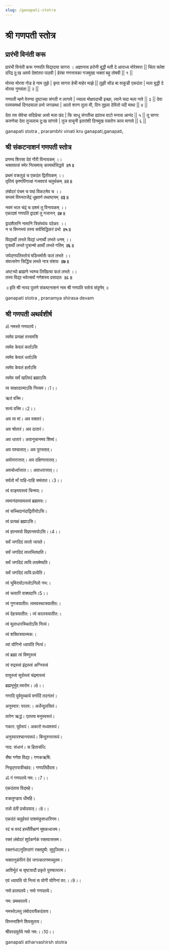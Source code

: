 ```yaml
---
slug: /ganapati-stotra
---
```

# श्री गणपती स्तोत्र

## प्रारंभी विनंती करू

प्रारंभी विनंती करू गणपति विद्यादया सागरा ।
अज्ञानत्व हरोनी बुद्धी मती दे आराध्य मोरेश्वरा ||
चिंता क्लेश दरिद्र दु:ख अवघे देशांतरा पाठवी |
हेरंबा गणनायका गजमुखा भक्तां बहु तोषवी || १ ||

मोरया मोरया गोड हे नाम तुझे |
कृपा सागरा हेची माहेर माझे ||
तुझी सोंड बा वाकुडी एकदंता |
मला बुद्धी दे मोरया गुणवंता || २ ||

गणपती म्हणे वेरण्या दुष्टाच्या संगती न लागावे |
ज्याला मोक्षपदाची इच्छा, त्याने सदा मला गावे || ३ ||
देवा परमसमर्था दिनदयाला प्रभो जगन्नाथा |
आलो शरण तुला मी, दिन तुझ्या ठेवितो पदी माथा || ४ ||

देवा तव सेवेचा सदिछेचा असो मला छंद |
कि साधू संगतीचा ह्यांतच वाटो मनास आनंद || ५ ||
तू सागर करुणेचा देवा तुजलाच दु:ख सांगावे |
तुज वाचुनी इतरांशी दिनमुख पसरोन काय मागावे || ६ ||

<span class='index-text'> ganapati stotra , prarambhi vinati kru ganapati,ganapati,</span>

## श्री संकटनाशनं गणपती स्तोत्र


प्रणम्य शिरसा देवं गौरी विनायकम् ।।<br />
भक्तावासं स्मेर नित्यमाय्ः कामार्थसिद्धये **॥१॥**

प्रथमं वक्रतुडं च एकदंत द्वितीयकम् ।।<br />
तृतियं कृष्णपिंगात्क्षं गजववत्रं चतुर्थकम् **॥२॥**

लंबोदरं पंचम च पष्ठं विकटमेव च ।।<br />
सप्तमं विघ्नराजेंद्रं धूम्रवर्ण तथाष्टमम् **॥३॥**

नवमं भाल चंद्रं च दशमं तु विनायकम् ।।<br />
एकादशं गणपतिं द्वादशं तु गजानन् **॥४॥**

द्वादशैतानि नामानि त्रिसंघ्यंयः पठेन्नरः ।।<br />
न च विघ्नभयं तस्य सर्वसिद्धिकरं प्रभो **॥५॥**

विद्यार्थी लभते विद्यां धनार्थी लभते धनम् ।।<br />
पुत्रार्थी लभते पुत्रान्मो क्षार्थी लभते गतिम् **॥६॥**

जपेद्णपतिस्तोत्रं षडिभर्मासैः फलं लभते ।।<br />
संवत्सरेण सिद्धिंच लभते नात्र संशयः **॥७॥**

अष्टभ्यो ब्राह्मणे भ्यश्र्च लिखित्वा फलं लभते ।।<br />
तस्य विद्या भवेत्सर्वा गणेशस्य प्रसादतः **॥८॥**

॥ इति श्री नारद पुराणे संकष्टनाशनं नाम श्री गणपति स्तोत्रं संपूर्णम् ॥

<span class='index-text'> ganapati stotra , pranamya shirasa devam </span>

## श्री गणपती अथर्वशीर्ष


ॐ नमस्ते गणपतये। 

त्वमेव प्रत्यक्षं तत्त्वमसि 

त्वमेव केवलं कर्ताऽसि 

त्वमेव केवलं धर्ताऽसि 

त्वमेव केवलं हर्ताऽसि 

त्वमेव सर्वं खल्विदं ब्रह्माऽसि 

त्व साक्षादात्माऽसि नित्यम।।1।।

ऋतं वच्मि। 

सत्यं वच्मि।।2।।

अव त्व मां। अव वक्तारं। 

अव श्रोतारं। अव दातारं। 

अव धातारं। अवानूचानमव शिष्यं। 

अव पश्‍चातात्। अव पुरस्तात्। 

अवोत्तरात्तात्। अव दक्षिणात्तातत्। 

अवचोर्ध्वात्तात।। अवाधरात्तात्।। 

सर्वतो मॉं पाहि-पाहि समंतात।।3।।

त्वं वाङ्‌मयस्त्वं चिन्मय:। 

त्वमानंदमसयस्त्वं ब्रह्ममय:। 

त्वं सच्चिदानंदाद्वितीयोऽसि। 

त्वं प्रत्यक्षं ब्रह्माऽसि। 

त्वं ज्ञानमयो विज्ञानमयोऽसि।।4।।

सर्वं जगदिदं त्वत्तो जायते। 

सर्वं जगदिदं त्वत्तस्तिष्ठति। 

सर्वं जगदिदं त्वयि लयमेष्यति। 

सर्वं जगदिदं त्वयि प्रत्येति। 

त्वं भूमिरापोऽनलोऽनिलो नभ:। 

त्वं चत्वारि वाक्पदानि।5।।

त्वं गुणत्रयातीत: त्वमवस्थात्रयातीत:। 

त्वं देहत्रयातीत:। त्वं कालत्रयातीत:। 

त्वं मूलाधारस्थितोऽसि नित्यं। 

त्वं शक्तित्रयात्मक:। 

त्वां योगिनो ध्यायंति नित्यं। 

त्वं ब्रह्मा त्वं विष्णुस्त्वं 

त्वं रुद्रस्त्वं इंद्रस्त्वं अग्निस्त्वं 

वायुस्त्वं सूर्यस्त्वं चंद्रमास्त्वं 

ब्रह्मभूर्भुव:स्वरोम।।6।। 


गणादि पूर्वमुच्चार्य वर्णादिं तदनंतरं। 

अनुस्वार: परतर:। अर्धेन्दुलसितं। 

तारेण ऋद्धं। एतत्तव मनुस्वरूपं। 

गकार: पूर्वरूपं। अकारो मध्यमरूपं। 

अनुस्वारश्‍चान्त्यरूपं। बिन्दुरुत्तररूपं। 

नाद: संधानं। स हितासंधि: 

सैषा गणेश विद्या। गणकऋषि: 

निचृद्गायत्रीच्छंद:। गणपतिर्देवता। 

ॐ गं गणपतये नम:।।7।।

एकदंताय विद्‌महे। 

वक्रतुण्डाय धीमहि। 

तन्नो दंती प्रचोदयात्।।8।।

एकदंतं चतुर्हस्तं पाशमंकुशधारिणम। 

रदं च वरदं हस्तैर्विभ्राणं मूषकध्वजम। 

रक्तं लंबोदरं शूर्पकर्णकं रक्तवाससम। 

रक्तगंधाऽनुलिप्तांगं रक्तपुष्पै: सुपुजितम।। 

भक्तानुकंपिनं देवं जगत्कारणमच्युतम। 

आविर्भूतं च सृष्टयादौ प्रकृते पुरुषात्परम। 

एवं ध्यायति यो नित्यं स योगी योगिनां वर:।।9।। 


नमो व्रातपतये। नमो गणपतये। 

नम: प्रमथपतये। 

नमस्तेऽस्तु लंबोदरायैकदंताय। 

विघ्ननाशिने शिवसुताय। 

श्रीवरदमूर्तये नमो नम:।।10।।

<span class='index-text'> ganapati atharvashirsh stotra  </span>